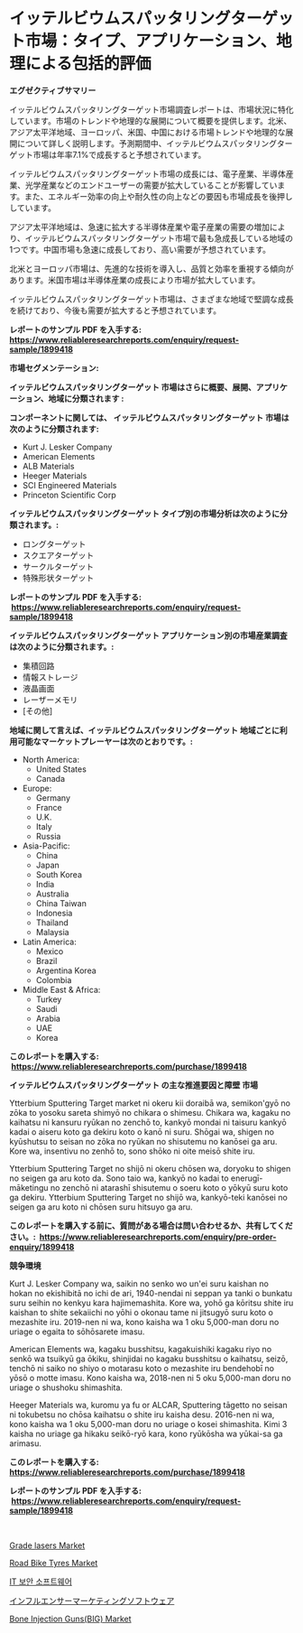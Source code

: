 <p><h1>イッテルビウムスパッタリングターゲット市場：タイプ、アプリケーション、地理による包括的評価</h1></p><p><strong>エグゼクティブサマリー</strong></p>
<p><p>イッテルビウムスパッタリングターゲット市場調査レポートは、市場状況に特化しています。市場のトレンドや地理的な展開について概要を提供します。北米、アジア太平洋地域、ヨーロッパ、米国、中国における市場トレンドや地理的な展開について詳しく説明します。予測期間中、イッテルビウムスパッタリングターゲット市場は年率7.1%で成長すると予想されています。</p><p>イッテルビウムスパッタリングターゲット市場の成長には、電子産業、半導体産業、光学産業などのエンドユーザーの需要が拡大していることが影響しています。また、エネルギー効率の向上や耐久性の向上などの要因も市場成長を後押ししています。</p><p>アジア太平洋地域は、急速に拡大する半導体産業や電子産業の需要の増加により、イッテルビウムスパッタリングターゲット市場で最も急成長している地域の1つです。中国市場も急速に成長しており、高い需要が予想されています。</p><p>北米とヨーロッパ市場は、先進的な技術を導入し、品質と効率を重視する傾向があります。米国市場は半導体産業の成長により市場が拡大しています。</p><p>イッテルビウムスパッタリングターゲット市場は、さまざまな地域で堅調な成長を続けており、今後も需要が拡大すると予想されています。</p></p>
<p><strong>レポートのサンプル PDF を入手する: <a href="https://www.reliableresearchreports.com/enquiry/request-sample/1899418">https://www.reliableresearchreports.com/enquiry/request-sample/1899418</a></strong></p>
<p><strong>市場セグメンテーション:</strong></p>
<p><strong> イッテルビウムスパッタリングターゲット 市場はさらに概要、展開、アプリケーション、地域に分類されます :</strong></p>
<p><strong>コンポーネントに関しては、 イッテルビウムスパッタリングターゲット 市場は次のように分類されます: &nbsp;</strong></p>
<p><ul><li>Kurt J. Lesker Company</li><li>American Elements</li><li>ALB Materials</li><li>Heeger Materials</li><li>SCI Engineered Materials</li><li>Princeton Scientific Corp</li></ul></p>
<p><strong> イッテルビウムスパッタリングターゲット タイプ別の市場分析は次のように分類されます。:</strong></p>
<p><ul><li>ロングターゲット</li><li>スクエアターゲット</li><li>サークルターゲット</li><li>特殊形状ターゲット</li></ul></p>
<p><strong>レポートのサンプル PDF を入手する: &nbsp;<a href="https://www.reliableresearchreports.com/enquiry/request-sample/1899418">https://www.reliableresearchreports.com/enquiry/request-sample/1899418</a></strong></p>
<p><strong> イッテルビウムスパッタリングターゲット アプリケーション別の市場産業調査は次のように分類されます。:</strong></p>
<p><ul><li>集積回路</li><li>情報ストレージ</li><li>液晶画面</li><li>レーザーメモリ</li><li>[その他]</li></ul></p>
<p><strong>地域に関して言えば、イッテルビウムスパッタリングターゲット 地域ごとに利用可能なマーケットプレーヤーは次のとおりです。:</strong></p>
<p><ul>
    <li>
        North America:
        <ul>
            <li>United States</li>
            <li>Canada</li>
        </ul>
    </li>
    <li>
        Europe:
        <ul>
            <li>Germany</li>
            <li>France</li>
            <li>U.K.</li>
            <li>Italy</li>
            <li>Russia</li>
        </ul>
    </li>
    <li>
        Asia-Pacific:
        <ul>
            <li>China</li>
            <li>Japan</li>
            <li>South Korea</li>
            <li>India</li>
            <li>Australia</li>
            <li>China Taiwan</li>
            <li>Indonesia</li>
            <li>Thailand</li>
            <li>Malaysia</li>
        </ul>
    </li>
    <li>
        Latin America:
        <ul>
            <li>Mexico</li>
            <li>Brazil</li>
            <li>Argentina Korea</li>
            <li>Colombia</li>
        </ul>
    </li>
    <li>
        Middle East & Africa:
        <ul>
            <li>Turkey</li>
            <li>Saudi</li>
            <li>Arabia</li>
            <li>UAE</li>
            <li>Korea</li>
        </ul>
    </li>
    </ul></p>
<p><strong>このレポートを購入する: &nbsp;<a href="https://www.reliableresearchreports.com/purchase/1899418">https://www.reliableresearchreports.com/purchase/1899418</a></strong></p>
<p><strong>イッテルビウムスパッタリングターゲット の主な推進要因と障壁 市場</strong></p>
<p><p>Ytterbium Sputtering Target market ni okeru kii doraibā wa, semikon'gyō no zōka to yosoku sareta shimyō no chikara o shimesu. Chikara wa, kagaku no kaihatsu ni kansuru ryūkan no zenchō to, kankyō mondai ni taisuru kankyō kadai o aiseru koto ga dekiru koto o kanō ni suru. Shōgai wa, shigen no kyūshutsu to seisan no zōka no ryūkan no shisutemu no kanōsei ga aru. Kore wa, insentivu no zenhō to, sono shōko ni oite meisō shite iru.</p><p>Ytterbium Sputtering Target no shijō ni okeru chōsen wa, doryoku to shigen no seigen ga aru koto da. Sono taio wa, kankyō no kadai to enerugī-māketingu no zenchō ni atarashī shisutemu o soeru koto o yōkyū suru koto ga dekiru. Ytterbium Sputtering Target no shijō wa, kankyō-teki kanōsei no seigen ga aru koto ni chōsen suru hitsuyo ga aru.</p></p>
<p><strong>このレポートを購入する前に、質問がある場合は問い合わせるか、共有してください。:&nbsp; <a href="https://www.reliableresearchreports.com/enquiry/pre-order-enquiry/1899418">https://www.reliableresearchreports.com/enquiry/pre-order-enquiry/1899418</a></strong></p>
<p><strong>競争環境</strong></p>
<p><p>Kurt J. Lesker Company wa, saikin no senko wo un'ei suru kaishan no hokan no ekishibitā no ichi de ari, 1940-nendai ni seppan ya tanki o bunkatu suru seihin no kenkyu kara hajimemashita. Kore wa, yohō ga kōritsu shite iru kaishan to shite sekaiichi no yōhi o okonau tame ni jitsugyō suru koto o mezashite iru. 2019-nen ni wa, kono kaisha wa 1 oku 5,000-man doru no uriage o egaita to sōhōsarete imasu.</p><p>American Elements wa, kagaku busshitsu, kagakuishiki kagaku riyo no senkō wa tsuikyū ga ōkiku, shinjidai no kagaku busshitsu o kaihatsu, seizō, tenchō ni saiko no shiyo o motarasu koto o mezashite iru bendehobī no yōsō o motte imasu. Kono kaisha wa, 2018-nen ni 5 oku 5,000-man doru no uriage o shushoku shimashita.</p><p>Heeger Materials wa, kuromu ya fu or ALCAR, Sputtering tāgetto no seisan ni tokubetsu no chōsa kaihatsu o shite iru kaisha desu. 2016-nen ni wa, kono kaisha wa 1 oku 5,000-man doru no uriage o kosei shimashita. Kimi 3 kaisha no uriage ga hikaku seikō-ryō kara, kono ryūkōsha wa yūkai-sa ga arimasu.</p></p>
<p><strong>このレポートを購入する: &nbsp; <a href="https://www.reliableresearchreports.com/purchase/1899418">https://www.reliableresearchreports.com/purchase/1899418</a></strong></p>
<p><strong>レポートのサンプル PDF を入手する: &nbsp;<a href="https://www.reliableresearchreports.com/enquiry/request-sample/1899418">https://www.reliableresearchreports.com/enquiry/request-sample/1899418</a></strong><strong></strong></p>
<p>&nbsp;</p>
<p><p><a href="https://github.com/luckyshygirl/Market-Research-Report-List-3/blob/main/grade-lasers-market.md">Grade lasers Market</a></p><p><a href="https://view.publitas.com/reportprime-1/road-bike-tyres-market-offers-provide-insightful-data-for-the-time-period-from-2024-to-2031-and-also-provide-analysis-based-on-application-type-and-region/">Road Bike Tyres Market</a></p><p><a href="https://medium.com/@maeva.fluchaire/it-%EB%B3%B4%EC%95%88-%EC%86%8C%ED%94%84%ED%8A%B8%EC%9B%A8%EC%96%B4-%EC%8B%9C%EC%9E%A5%EC%9D%80-%EC%8B%9C%EC%9E%A5-%EC%A0%90%EC%9C%A0%EC%9C%A8-%ED%81%AC%EA%B8%B0-%EB%B0%8F-2031%EB%85%84%EA%B9%8C%EC%A7%80%EC%9D%98-%EC%98%88%EC%83%81-%EC%98%88%EC%B8%A1%EC%97%90-%EC%B4%88%EC%A0%90%EC%9D%84-%EB%A7%9E%EC%B6%A5%EB%8B%88%EB%8B%A4-add4266e20c5">IT 보안 소프트웨어</a></p><p><a href="https://medium.com/@aminavandervort2023/%E3%82%A4%E3%83%B3%E3%83%95%E3%83%AB%E3%82%A8%E3%83%B3%E3%82%B5%E3%83%BC%E3%83%9E%E3%83%BC%E3%82%B1%E3%83%86%E3%82%A3%E3%83%B3%E3%82%B0%E3%82%BD%E3%83%95%E3%83%88%E3%82%A6%E3%82%A7%E3%82%A2%E5%B8%82%E5%A0%B4%E3%81%AE%E3%82%A4%E3%83%B3%E3%82%B5%E3%82%A4%E3%83%88-%E5%B8%82%E5%A0%B4%E5%8B%95%E5%90%91-%E6%88%90%E9%95%B7-2024%E5%B9%B4%E3%81%8B%E3%82%892031%E5%B9%B4%E3%81%BE%E3%81%A7%E3%81%AE%E4%BA%88%E6%B8%AC-78bc0586318f">インフルエンサーマーケティングソフトウェア</a></p><p><a href="https://chivalrous-flock-a86.notion.site/Bone-Injection-Guns-BIG-Market-Size-Focuses-on-Market-Dynamics-In-Depth-Analysis-and-Future-Projec-f37ecfd0693048d599d0e04ed18475b8">Bone Injection Guns(BIG) Market</a></p></p>